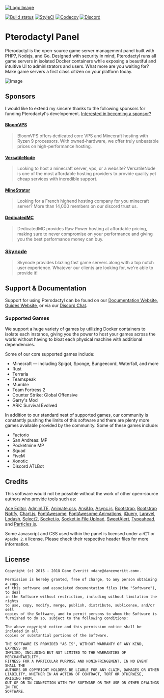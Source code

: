 [![Logo Image](https://cdn.pterodactyl.io/logos/new/pterodactyl_logo.png)](https://pterodactyl.io)

[![Build status](https://img.shields.io/travis/pterodactyl/panel/develop.svg?style=flat-square)](https://travis-ci.org/pterodactyl/panel)
[![StyleCI](https://styleci.io/repos/47508644/shield?branch=develop)](https://styleci.io/repos/47508644)
[![Codecov](https://img.shields.io/codecov/c/github/pterodactyl/panel/develop.svg?style=flat-square)](https://codecov.io/gh/Pterodactyl/Panel)
[![Discord](https://img.shields.io/discord/122900397965705216.svg?style=flat-square&label=Discord)](https://pterodactyl.io/discord)

# Pterodactyl Panel

Pterodactyl is the open-source game server management panel built with PHP7, Nodejs, and Go. Designed with security in mind, Pterodactyl runs all game servers in isolated Docker containers while exposing a beautiful and intuitive UI to administrators and users.
What more are you waiting for? Make game servers a first class citizen on your platform today.

![Image](https://cdn.pterodactyl.io/site-assets/mockup-macbook-grey.png)

## Sponsors
I would like to extend my sincere thanks to the following sponsors for funding Pterodactyl's developement. [Interested
in becoming a sponsor?](https://github.com/sponsors/DaneEveritt)

#### [BloomVPS](https://bloomvps.com)
> BloomVPS offers dedicated core VPS and Minecraft hosting with Ryzen 9 processors. With owned-hardware, we offer truly
> unbeatable prices on high-performance hosting.

#### [VersatileNode](https://versatilenode.com/)
> Looking to host a minecraft server, vps, or a website? VersatileNode is one of the most affordable hosting providers
> to provide quality yet cheap services with incredible support.

#### [MineStrator](https://minestrator.com/)
> Looking for a French highend hosting company for you minecraft server? More than 14,000 members on our discord
> trust us.

#### [DedicatedMC](https://dedicatedmc.io/)
> DedicatedMC provides Raw Power hosting at affordable pricing, making sure to never compromise on your performance
> and giving you the best performance money can buy.

### [Skynode](https://skynode.com)
> Skynode provides blazing fast game servers along with a top notch user experience. Whatever our clients are looking
> for, we're able to provide it!

## Support & Documentation
Support for using Pterodactyl can be found on our [Documentation Website](https://pterodactyl.io/project/introduction.html), [Guides Website](https://pterodactyl.io/community/about.html), or via our [Discord Chat](https://discord.gg/QRDZvVm).

### Supported Games
We support a huge variety of games by utilizing Docker containers to isolate each instance, giving you the power to host your games across the world without having to bloat each physical machine with additional dependencies.

Some of our core supported games include:

* Minecraft — including Spigot, Sponge, Bungeecord, Waterfall, and more
* Rust
* Terraria
* Teamspeak
* Mumble
* Team Fortress 2
* Counter Strike: Global Offensive
* Garry's Mod
* ARK: Survival Evolved

In addition to our standard nest of supported games, our community is constantly pushing the limits of this software and there are plenty more games available provided by the community. Some of these games include:

* Factorio
* San Andreas: MP
* Pocketmine MP
* Squad
* FiveM
* Xonotic
* Discord ATLBot

## Credits
This software would not be possible without the work of other open-source authors who provide tools such as:

[Ace Editor](https://ace.c9.io), [AdminLTE](https://adminlte.io), [Animate.css](http://daneden.github.io/animate.css/), [AnsiUp](https://github.com/drudru/ansi_up), [Async.js](https://github.com/caolan/async), 
[Bootstrap](http://getbootstrap.com), [Bootstrap Notify](http://bootstrap-notify.remabledesigns.com), [Chart.js](http://www.chartjs.org), [FontAwesome](http://fontawesome.io),
[FontAwesome Animations](https://github.com/l-lin/font-awesome-animation), [jQuery](http://jquery.com), [Laravel](https://laravel.com), [Lodash](https://lodash.com),
[Select2](https://select2.github.io), [Socket.io](http://socket.io), [Socket.io File Upload](https://github.com/vote539/socketio-file-upload), [SweetAlert](http://t4t5.github.io/sweetalert),
[Typeahead](https://github.com/bassjobsen/Bootstrap-3-Typeahead), and [Particles.js](http://vincentgarreau.com/particles.js).

Some Javascript and CSS used within the panel is licensed under a `MIT` or `Apache 2.0` license. Please check their respective header files for more information.

## License
```
Copyright (c) 2015 - 2018 Dane Everitt <dane@daneeveritt.com>.

Permission is hereby granted, free of charge, to any person obtaining a copy
of this software and associated documentation files (the "Software"), to deal
in the Software without restriction, including without limitation the rights
to use, copy, modify, merge, publish, distribute, sublicense, and/or sell
copies of the Software, and to permit persons to whom the Software is
furnished to do so, subject to the following conditions:

The above copyright notice and this permission notice shall be included in all
copies or substantial portions of the Software.

THE SOFTWARE IS PROVIDED "AS IS", WITHOUT WARRANTY OF ANY KIND, EXPRESS OR
IMPLIED, INCLUDING BUT NOT LIMITED TO THE WARRANTIES OF MERCHANTABILITY,
FITNESS FOR A PARTICULAR PURPOSE AND NONINFRINGEMENT. IN NO EVENT SHALL THE
AUTHORS OR COPYRIGHT HOLDERS BE LIABLE FOR ANY CLAIM, DAMAGES OR OTHER
LIABILITY, WHETHER IN AN ACTION OF CONTRACT, TORT OR OTHERWISE, ARISING FROM,
OUT OF OR IN CONNECTION WITH THE SOFTWARE OR THE USE OR OTHER DEALINGS IN THE
SOFTWARE.
```
